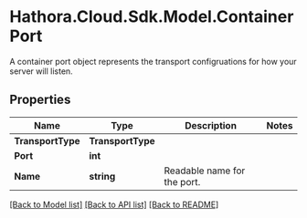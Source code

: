 # Hathora.Cloud.Sdk.Model.ContainerPort
A container port object represents the transport configruations for how your server will listen.

## Properties

Name | Type | Description | Notes
------------ | ------------- | ------------- | -------------
**TransportType** | **TransportType** |  | 
**Port** | **int** |  | 
**Name** | **string** | Readable name for the port. | 

[[Back to Model list]](../README.md#documentation-for-models) [[Back to API list]](../README.md#documentation-for-api-endpoints) [[Back to README]](../README.md)

